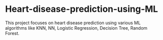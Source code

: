 # Heart-disease-prediction-using-ML
This project focuses on heart disease prediction using various ML algorithms like KNN, NN, Logistic Regression, Decision Tree, Random Forest.
